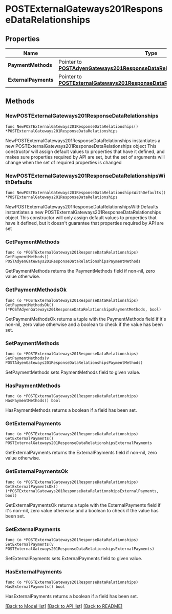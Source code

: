 # POSTExternalGateways201ResponseDataRelationships

## Properties

Name | Type | Description | Notes
------------ | ------------- | ------------- | -------------
**PaymentMethods** | Pointer to [**POSTAdyenGateways201ResponseDataRelationshipsPaymentMethods**](POSTAdyenGateways201ResponseDataRelationshipsPaymentMethods.md) |  | [optional] 
**ExternalPayments** | Pointer to [**POSTExternalGateways201ResponseDataRelationshipsExternalPayments**](POSTExternalGateways201ResponseDataRelationshipsExternalPayments.md) |  | [optional] 

## Methods

### NewPOSTExternalGateways201ResponseDataRelationships

`func NewPOSTExternalGateways201ResponseDataRelationships() *POSTExternalGateways201ResponseDataRelationships`

NewPOSTExternalGateways201ResponseDataRelationships instantiates a new POSTExternalGateways201ResponseDataRelationships object
This constructor will assign default values to properties that have it defined,
and makes sure properties required by API are set, but the set of arguments
will change when the set of required properties is changed

### NewPOSTExternalGateways201ResponseDataRelationshipsWithDefaults

`func NewPOSTExternalGateways201ResponseDataRelationshipsWithDefaults() *POSTExternalGateways201ResponseDataRelationships`

NewPOSTExternalGateways201ResponseDataRelationshipsWithDefaults instantiates a new POSTExternalGateways201ResponseDataRelationships object
This constructor will only assign default values to properties that have it defined,
but it doesn't guarantee that properties required by API are set

### GetPaymentMethods

`func (o *POSTExternalGateways201ResponseDataRelationships) GetPaymentMethods() POSTAdyenGateways201ResponseDataRelationshipsPaymentMethods`

GetPaymentMethods returns the PaymentMethods field if non-nil, zero value otherwise.

### GetPaymentMethodsOk

`func (o *POSTExternalGateways201ResponseDataRelationships) GetPaymentMethodsOk() (*POSTAdyenGateways201ResponseDataRelationshipsPaymentMethods, bool)`

GetPaymentMethodsOk returns a tuple with the PaymentMethods field if it's non-nil, zero value otherwise
and a boolean to check if the value has been set.

### SetPaymentMethods

`func (o *POSTExternalGateways201ResponseDataRelationships) SetPaymentMethods(v POSTAdyenGateways201ResponseDataRelationshipsPaymentMethods)`

SetPaymentMethods sets PaymentMethods field to given value.

### HasPaymentMethods

`func (o *POSTExternalGateways201ResponseDataRelationships) HasPaymentMethods() bool`

HasPaymentMethods returns a boolean if a field has been set.

### GetExternalPayments

`func (o *POSTExternalGateways201ResponseDataRelationships) GetExternalPayments() POSTExternalGateways201ResponseDataRelationshipsExternalPayments`

GetExternalPayments returns the ExternalPayments field if non-nil, zero value otherwise.

### GetExternalPaymentsOk

`func (o *POSTExternalGateways201ResponseDataRelationships) GetExternalPaymentsOk() (*POSTExternalGateways201ResponseDataRelationshipsExternalPayments, bool)`

GetExternalPaymentsOk returns a tuple with the ExternalPayments field if it's non-nil, zero value otherwise
and a boolean to check if the value has been set.

### SetExternalPayments

`func (o *POSTExternalGateways201ResponseDataRelationships) SetExternalPayments(v POSTExternalGateways201ResponseDataRelationshipsExternalPayments)`

SetExternalPayments sets ExternalPayments field to given value.

### HasExternalPayments

`func (o *POSTExternalGateways201ResponseDataRelationships) HasExternalPayments() bool`

HasExternalPayments returns a boolean if a field has been set.


[[Back to Model list]](../README.md#documentation-for-models) [[Back to API list]](../README.md#documentation-for-api-endpoints) [[Back to README]](../README.md)



